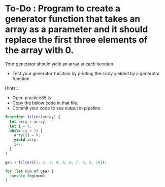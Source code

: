 # To-Do : Program to create a generator function that takes an array as a parameter and it should replace the first three elements of the array with 0.
Your generator should yield an array at each iteration.

- Test your generator function by printing the array yielded by a generator function.

Hints :

- Open practice35.js
- Copy the below code in that file.
- Commit your code to see output in pipeline.

```js
function* filter(array) {
  let arry = array;
  let i = 0;
  while (i < 3) {
    arry[i] = 0;
    yield arry;
    i++;
  }
}

gen = filter([1, 2, 3, 4, 5, 6, 7, 8, 9, 10]);

for (let num of gen) {
  console.log(num);
}
```